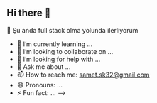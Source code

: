 ## Hi there 👋
🔭 Şu anda full stack olma yolunda ilerliyorum
- 🌱 I’m currently learning ...
- 👯 I’m looking to collaborate on ...
- 🤔 I’m looking for help with ...
- 💬 Ask me about ...
- 📫 How to reach me: samet.sk32@gmail.com
- 😄 Pronouns: ...
- ⚡ Fun fact: ...
-->
